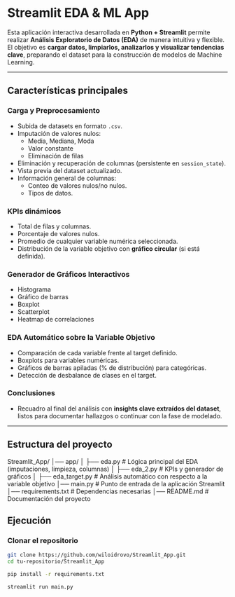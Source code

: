 # Streamlit EDA & ML App

Esta aplicación interactiva desarrollada en **Python + Streamlit** permite realizar **Análisis Exploratorio de Datos (EDA)** de manera intuitiva y flexible.  
El objetivo es **cargar datos, limpiarlos, analizarlos y visualizar tendencias clave**, preparando el dataset para la construcción de modelos de Machine Learning.

---

## Características principales

### **Carga y Preprocesamiento**

- Subida de datasets en formato `.csv`.
- Imputación de valores nulos:
  - Media, Mediana, Moda
  - Valor constante
  - Eliminación de filas
- Eliminación y recuperación de columnas (persistente en `session_state`).
- Vista previa del dataset actualizado.
- Información general de columnas:
  - Conteo de valores nulos/no nulos.
  - Tipos de datos.

### **KPIs dinámicos**

- Total de filas y columnas.
- Porcentaje de valores nulos.
- Promedio de cualquier variable numérica seleccionada.
- Distribución de la variable objetivo con **gráfico circular** (si está definida).

### **Generador de Gráficos Interactivos**

- Histograma
- Gráfico de barras
- Boxplot
- Scatterplot
- Heatmap de correlaciones

### **EDA Automático sobre la Variable Objetivo**

- Comparación de cada variable frente al target definido.
- Boxplots para variables numéricas.
- Gráficos de barras apiladas (% de distribución) para categóricas.
- Detección de desbalance de clases en el target.

### **Conclusiones**

- Recuadro al final del análisis con **insights clave extraídos del dataset**, listos para documentar hallazgos o continuar con la fase de modelado.

---

## Estructura del proyecto

Streamlit_App/
│── app/
│ ├── eda.py # Lógica principal del EDA (imputaciones, limpieza, columnas)
│ ├── eda_2.py # KPIs y generador de gráficos
│ ├── eda_target.py # Análisis automático con respecto a la variable objetivo
│── main.py # Punto de entrada de la aplicación Streamlit
│── requirements.txt # Dependencias necesarias
│── README.md # Documentación del proyecto

## Ejecución

### Clonar el repositorio

```bash
git clone https://github.com/wiloidrovo/Streamlit_App.git
cd tu-repositorio/Streamlit_App

pip install -r requirements.txt

streamlit run main.py
```
